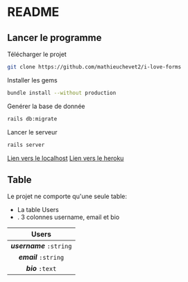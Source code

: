 # README

## Lancer le programme  
Télécharger le projet
```sh
git clone https://github.com/mathieuchevet2/i-love-forms
```
Installer les gems
```sh
bundle install --without production
```
Genérer la base de donnée
```sh
rails db:migrate
```
Lancer le serveur 
```sh
rails server
```
[Lien vers le localhost](https://localhost:3000/)
[Lien vers le heroku](https://backends2.herokuapp.com)
## Table  

Le projet ne comporte qu'une seule table: 
<ul>
       <li> La table Users </li>
       <li>. 3 colonnes username, email et bio </li>
</ul>

|       Users            	|
| :------------------------:|
| ***username*** `:string`  |
| ***email***  `:string` 	|
| ***bio***    `:text`    	|
